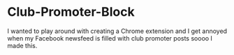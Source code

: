 Club-Promoter-Block
===================

I wanted to play around with creating a Chrome extension and I get annoyed when my Facebook newsfeed is filled with club promoter posts soooo I made this.
